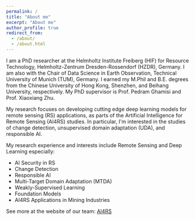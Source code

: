 ```yaml
---
permalink: /
title: "About me"
excerpt: "About me"
author_profile: true
redirect_from: 
  - /about/
  - /about.html
---
```


I am a PhD researcher at the Helmholtz Institute Freiberg (HIF) for Resource Technology, Helmholtz-Zentrum Dresden-Rossendorf (HZDR), Germany. I am also with the Chair of Data Science in Earth Observation, Technical University of Munich (TUM), Germany. I earned my M.Phil and B.E. degrees from the Chinese University of Hong Kong, Shenzhen, and Beihang University, respectively. My PhD supervisor is Prof. Pedram Ghamisi and Prof. Xiaoxiang Zhu.  

My research focuses on developing cutting edge deep learning models for remote sensing (RS) applications, as parts of the Artificial Intelligence for Remote Sensing (AI4RS) studies. In particular, I'm interested in the studies of change detection, unsupervised domain adaptation (UDA), and responsible AI.  


My research experience and interests include Remote Sensing and Deep Learning especially:
* AI Security in RS
* Change Detection
* Responsible AI
* Multi-Target Domain Adaptation (MTDA)
* Weakly-Supervised Learning
* Foundation Models
* AI4RS Applications in Mining Industries

See more at the website of our team: [AI4RS](https://www.ai4rs.com/)